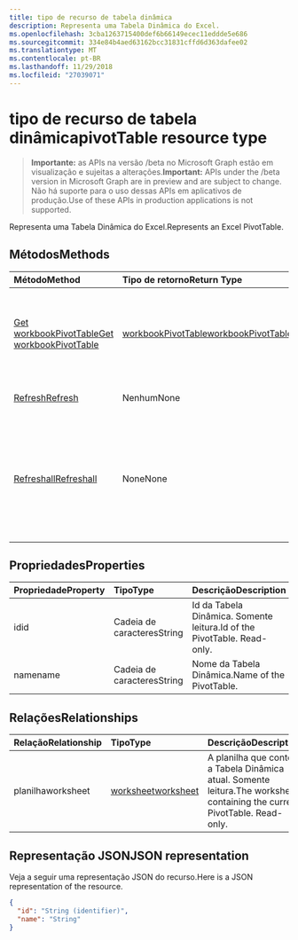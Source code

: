 ```yaml
---
title: tipo de recurso de tabela dinâmica
description: Representa uma Tabela Dinâmica do Excel.
ms.openlocfilehash: 3cba1263715400def6b66149ecec11eddde5e686
ms.sourcegitcommit: 334e84b4aed63162bcc31831cffd6d363dafee02
ms.translationtype: MT
ms.contentlocale: pt-BR
ms.lasthandoff: 11/29/2018
ms.locfileid: "27039071"
---
```

# <a name="pivottable-resource-type"></a><span data-ttu-id="9d8db-103">tipo de recurso de tabela dinâmica</span><span class="sxs-lookup"><span data-stu-id="9d8db-103">pivotTable resource type</span></span>

> <span data-ttu-id="9d8db-104">**Importante:** as APIs na versão /beta no Microsoft Graph estão em visualização e sujeitas a alterações.</span><span class="sxs-lookup"><span data-stu-id="9d8db-104">**Important:** APIs under the /beta version in Microsoft Graph are in preview and are subject to change.</span></span> <span data-ttu-id="9d8db-105">Não há suporte para o uso dessas APIs em aplicativos de produção.</span><span class="sxs-lookup"><span data-stu-id="9d8db-105">Use of these APIs in production applications is not supported.</span></span>

<span data-ttu-id="9d8db-106">Representa uma Tabela Dinâmica do Excel.</span><span class="sxs-lookup"><span data-stu-id="9d8db-106">Represents an Excel PivotTable.</span></span>

## <a name="methods"></a><span data-ttu-id="9d8db-107">Métodos</span><span class="sxs-lookup"><span data-stu-id="9d8db-107">Methods</span></span>

| <span data-ttu-id="9d8db-108">Método</span><span class="sxs-lookup"><span data-stu-id="9d8db-108">Method</span></span>           | <span data-ttu-id="9d8db-109">Tipo de retorno</span><span class="sxs-lookup"><span data-stu-id="9d8db-109">Return Type</span></span>    |<span data-ttu-id="9d8db-110">Descrição</span><span class="sxs-lookup"><span data-stu-id="9d8db-110">Description</span></span>|
|:---------------|:--------|:----------|
|[<span data-ttu-id="9d8db-111">Get workbookPivotTable</span><span class="sxs-lookup"><span data-stu-id="9d8db-111">Get workbookPivotTable</span></span>](../api/workbookpivottable-get.md) | [<span data-ttu-id="9d8db-112">workbookPivotTable</span><span class="sxs-lookup"><span data-stu-id="9d8db-112">workbookPivotTable</span></span>](workbookpivottable.md) |<span data-ttu-id="9d8db-113">Leia as propriedades e relacionamentos do objeto workbookPivotTable.</span><span class="sxs-lookup"><span data-stu-id="9d8db-113">Read properties and relationships of workbookPivotTable object.</span></span>|
|[<span data-ttu-id="9d8db-114">Refresh</span><span class="sxs-lookup"><span data-stu-id="9d8db-114">Refresh</span></span>](../api/workbookpivottable-refresh.md)|<span data-ttu-id="9d8db-115">Nenhum</span><span class="sxs-lookup"><span data-stu-id="9d8db-115">None</span></span>|<span data-ttu-id="9d8db-116">Atualiza a Tabela Dinâmica.</span><span class="sxs-lookup"><span data-stu-id="9d8db-116">Refreshes the PivotTable.</span></span> |
|[<span data-ttu-id="9d8db-117">Refreshall</span><span class="sxs-lookup"><span data-stu-id="9d8db-117">Refreshall</span></span>](../api/workbookpivottable-refreshall.md)|<span data-ttu-id="9d8db-118">None</span><span class="sxs-lookup"><span data-stu-id="9d8db-118">None</span></span>|<span data-ttu-id="9d8db-p102">Atualização de todas as tabelas dentro de uma determinada planilha. Observe que esta ação está disponível somente na coleção de tabela dinâmica.</span><span class="sxs-lookup"><span data-stu-id="9d8db-p102">Refresh all tables within given worksheet. Note that this action is available only on the pivot table collection.</span></span>|

## <a name="properties"></a><span data-ttu-id="9d8db-121">Propriedades</span><span class="sxs-lookup"><span data-stu-id="9d8db-121">Properties</span></span>
| <span data-ttu-id="9d8db-122">Propriedade</span><span class="sxs-lookup"><span data-stu-id="9d8db-122">Property</span></span>     | <span data-ttu-id="9d8db-123">Tipo</span><span class="sxs-lookup"><span data-stu-id="9d8db-123">Type</span></span>   |<span data-ttu-id="9d8db-124">Descrição</span><span class="sxs-lookup"><span data-stu-id="9d8db-124">Description</span></span>|
|:---------------|:--------|:----------|
|<span data-ttu-id="9d8db-125">id</span><span class="sxs-lookup"><span data-stu-id="9d8db-125">id</span></span>|<span data-ttu-id="9d8db-126">Cadeia de caracteres</span><span class="sxs-lookup"><span data-stu-id="9d8db-126">String</span></span>| <span data-ttu-id="9d8db-p103">Id da Tabela Dinâmica.   Somente leitura.</span><span class="sxs-lookup"><span data-stu-id="9d8db-p103">Id of the PivotTable.   Read-only.</span></span>|
|<span data-ttu-id="9d8db-129">name</span><span class="sxs-lookup"><span data-stu-id="9d8db-129">name</span></span>|<span data-ttu-id="9d8db-130">Cadeia de caracteres</span><span class="sxs-lookup"><span data-stu-id="9d8db-130">String</span></span>|<span data-ttu-id="9d8db-131">Nome da Tabela Dinâmica.</span><span class="sxs-lookup"><span data-stu-id="9d8db-131">Name of the PivotTable.</span></span>    |

## <a name="relationships"></a><span data-ttu-id="9d8db-132">Relações</span><span class="sxs-lookup"><span data-stu-id="9d8db-132">Relationships</span></span>
| <span data-ttu-id="9d8db-133">Relação</span><span class="sxs-lookup"><span data-stu-id="9d8db-133">Relationship</span></span> | <span data-ttu-id="9d8db-134">Tipo</span><span class="sxs-lookup"><span data-stu-id="9d8db-134">Type</span></span>   |<span data-ttu-id="9d8db-135">Descrição</span><span class="sxs-lookup"><span data-stu-id="9d8db-135">Description</span></span>|
|:---------------|:--------|:----------|
|<span data-ttu-id="9d8db-136">planilha</span><span class="sxs-lookup"><span data-stu-id="9d8db-136">worksheet</span></span>|[<span data-ttu-id="9d8db-137">worksheet</span><span class="sxs-lookup"><span data-stu-id="9d8db-137">worksheet</span></span>](worksheet.md)| <span data-ttu-id="9d8db-p104">A planilha que contém a Tabela Dinâmica atual. Somente leitura.</span><span class="sxs-lookup"><span data-stu-id="9d8db-p104">The worksheet containing the current PivotTable. Read-only.</span></span>   |

## <a name="json-representation"></a><span data-ttu-id="9d8db-140">Representação JSON</span><span class="sxs-lookup"><span data-stu-id="9d8db-140">JSON representation</span></span>
<span data-ttu-id="9d8db-141">Veja a seguir uma representação JSON do recurso.</span><span class="sxs-lookup"><span data-stu-id="9d8db-141">Here is a JSON representation of the resource.</span></span>

<!-- {
  "blockType": "resource",
  "optionalProperties": [

  ],
  "@odata.type": "microsoft.graph.workbookPivotTable"
}-->

```json
{
  "id": "String (identifier)",
  "name": "String"
}

```
